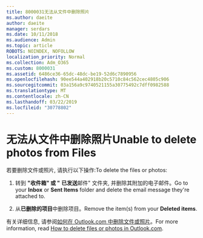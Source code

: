 ```yaml
---
title: 8000031无法从文件中删除照片
ms.author: daeite
author: daeite
manager: serdars
ms.date: 10/11/2018
ms.audience: Admin
ms.topic: article
ROBOTS: NOINDEX, NOFOLLOW
localization_priority: Normal
ms.collection: Adm_O365
ms.custom: 8000031
ms.assetid: 6486ce36-65dc-48dc-be19-52d6c7890956
ms.openlocfilehash: 90ee544a402918b20c5710c84c562cec4805c906
ms.sourcegitcommit: 03a156a9c9740521155a30775492c7dff0982588
ms.translationtype: MT
ms.contentlocale: zh-CN
ms.lasthandoff: 03/22/2019
ms.locfileid: "30778802"
---
```

# <a name="unable-to-delete-photos-from-files"></a><span data-ttu-id="41646-102">无法从文件中删除照片</span><span class="sxs-lookup"><span data-stu-id="41646-102">Unable to delete photos from Files</span></span>

<span data-ttu-id="41646-103">若要删除文件或照片, 请执行以下操作:</span><span class="sxs-lookup"><span data-stu-id="41646-103">To delete the files or photos:</span></span>
  
1. <span data-ttu-id="41646-104">转到 **"收件箱" 或 "** **已发送**邮件" 文件夹, 并删除其附加的电子邮件。</span><span class="sxs-lookup"><span data-stu-id="41646-104">Go to your **Inbox** or **Sent Items** folder and delete the email message they're attached to.</span></span> 
    
2. <span data-ttu-id="41646-105">从**已删除的项目**中删除项目。</span><span class="sxs-lookup"><span data-stu-id="41646-105">Remove the item(s) from your **Deleted items**.</span></span> 
    
<span data-ttu-id="41646-106">有关详细信息, 请参阅[如何在 Outlook.com 中删除文件或照片](https://support.office.com/article/bae0531f-040f-4c42-90b9-786ca718c16d.aspx)。</span><span class="sxs-lookup"><span data-stu-id="41646-106">For more information, read [How to delete files or photos in Outlook.com](https://support.office.com/article/bae0531f-040f-4c42-90b9-786ca718c16d.aspx).</span></span>
  

